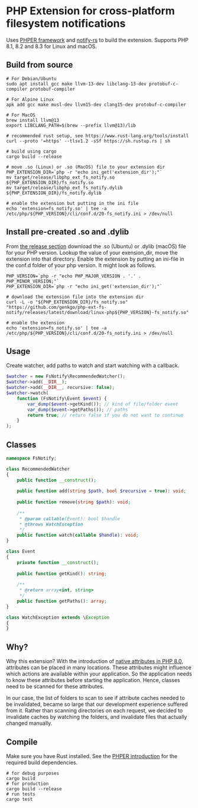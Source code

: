 # PHP Extension for cross-platform filesystem notifications

Uses [PHPER framework](https://github.com/phper-framework/phper) and [notify-rs](https://github.com/notify-rs/notify) 
to build the extension. Supports PHP 8.1, 8.2 and 8.3 for Linux and macOS.

## Build from source

```shell
# For Debian/Ubuntu
sudo apt install gcc make llvm-13-dev libclang-13-dev protobuf-c-compiler protobuf-compiler

# For Alpine Linux
apk add gcc make musl-dev llvm15-dev clang15-dev protobuf-c-compiler

# For MacOS
brew install llvm@13
export LIBCLANG_PATH=$(brew --prefix llvm@13)/lib

# recommended rust setup, see https://www.rust-lang.org/tools/install
curl --proto '=https' --tlsv1.2 -sSf https://sh.rustup.rs | sh

# build using cargo
cargo build --release

# move .so (Linux) or .so (MacOS) file to your extension dir
PHP_EXTENSION_DIR=`php -r "echo ini_get('extension_dir');"`
mv target/release/libphp_ext_fs_notify.so ${PHP_EXTENSION_DIR}/fs_notify.so
mv target/release/libphp_ext_fs_notify.dylib ${PHP_EXTENSION_DIR}/fs_notify.dylib

# enable the extension but putting in the ini file
echo 'extension=fs_notify.so' | tee -a /etc/php/${PHP_VERSION}/cli/conf.d/20-fs_notify.ini > /dev/null
```

## Install pre-created .so and .dylib

From [the release section](https://github.com/genkgo/php-ext-fs-notify/releases) download the .so (Ubuntu) or .dylib (macOS) file 
for your PHP version. Lookup the value of your exension_dir, move the extension into that directory. Enable the 
extension by putting an ini-file in the conf.d folder of your php version. It might look as follows.

```shell
PHP_VERSION=`php -r "echo PHP_MAJOR_VERSION . '.' . PHP_MINOR_VERSION;"`
PHP_EXTENSION_DIR=`php -r "echo ini_get('extension_dir');"`

# download the extension file into the extension dir 
curl -L -o "${PHP_EXTENSION_DIR}/fs_notify.so" "https://github.com/genkgo/php-ext-fs-notify/releases/latest/download/linux-php${PHP_VERSION}-fs_notify.so"

# enable the extension
echo 'extension=fs_notify.so' | tee -a /etc/php/${PHP_VERSION}/cli/conf.d/20-fs_notify.ini > /dev/null
```

## Usage

Create watcher, add paths to watch and start watching with a callback.

```php
$watcher = new FsNotify\RecommendedWatcher();
$watcher->add(__DIR__);
$watcher->add(__DIR__, recursive: false);
$watcher->watch(
    function (FsNotify\Event $event) {
        var_dump($event->getKind()); // kind of file/folder event
        var_dump($event->getPaths()); // paths 
        return true; // return false if you do not want to continue
    }
);
```

## Classes

```php
namespace FsNotify;

class RecommendedWatcher
{
    public function __construct();
    
    public function add(string $path, bool $recursive = true): void;
    
    public function remove(string $path): void;
    
    /**
     * @param callable(Event): bool $handle
     * @throws WatchException
     */
    public function watch(callable $handle): void;
}

class Event
{
    private function __construct();
    
    public function getKind(): string;
    
    /**
     * @return array<int, string>
     */
    public function getPaths(): array;
}

class WatchException extends \Exception
{
}
```

## Why?

Why this extension? With the introduction of [native attributes in PHP 8.0](https://www.php.net/manual/en/language.attributes.overview.php),
attributes can be placed in many locations. These attributes might influence which actions are available within your
application. So the application needs to know these attributes before starting the application. Hence, classes need to be scanned
for these attributes.

In our case, the list of folders to scan to see if attribute caches needed to be invalidated, became so large that our
development experience suffered from it. Rather than scanning directories on each request, we decided to invalidate
caches by watching the folders, and invalidate files that actually changed manually. 

## Compile

Make sure you have Rust installed. See the [PHPER introduction](https://docs.rs/phper-doc/latest/phper_doc/_02_quick_start/_01_write_your_first_extension/index.html)
for the required build dependencies.

```shell
# for debug purposes
cargo build
# for production
cargo build --release
# run tests
cargo test
```

